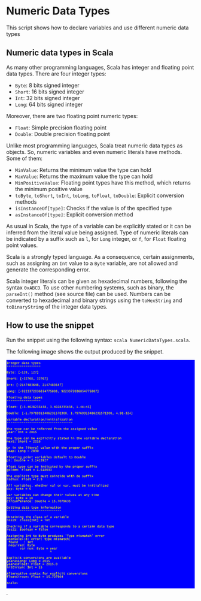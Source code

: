 Numeric Data Types
==============================
This script shows how to declare variables and use different numeric data types

Numeric data types in Scala
---------------------------

As many other programming languages, Scala has integer and floating point data types. There are four integer types:

* `Byte`: 8 bits signed integer
* `Short`: 16 bits signed integer
* `Int`: 32 bits signed integer
* `Long`: 64 bits signed integer
    
Moreover, there are two floating point numeric types:

* `Float`: Simple precision floating point
* `Double`: Double precision floating point
    
Unlike most programming languages, Scala treat numeric data types as objects. So, numeric variables and even numeric literals have methods. Some of them:

* `MinValue`: Returns the minimum value the type can hold
* `MaxValue`: Returns the maximum value the type can hold
* `MinPositiveValue`: Floating point types have this method, which returns the minimum positive value
* `toByte`, `toShort`, `toInt`, `toLong`, `toFloat`, `toDouble`: Explicit conversion methods
* `isInstanceOf[type]`: Checks if the value is of the specified type
* `asInstanceOf[type]`: Explicit conversion method
    
As usual in Scala, the type of a variable can be explicitly stated or it can be inferred from the literal value being assigned. Type of numeric literals can be indicated by a suffix such as `l`, for `Long` integer, or `f`, for `Float` floating point values.

Scala is a strongly typed language. As a consequence, certain assignments, such as assigning an `Int` value to a `Byte` variable, are not allowed and generate the corresponding error.

Scala integer literals can be given as hexadecimal numbers, following the syntax `0xABCD`. To use other numbering systems, such as binary, the `parseInt()` method (see source file) can be used. Numbers can be converted to hexadecimal and binary strings using the `toHexString` and `toBinaryString` of the integer data types.

How to use the snippet
----------------------

Run the snippet using the following syntax: `scala NumericDataTypes.scala`. 

The following image shows the output produced by the snippet.

![Output from the script](NumericDataTypesOutput.png).
